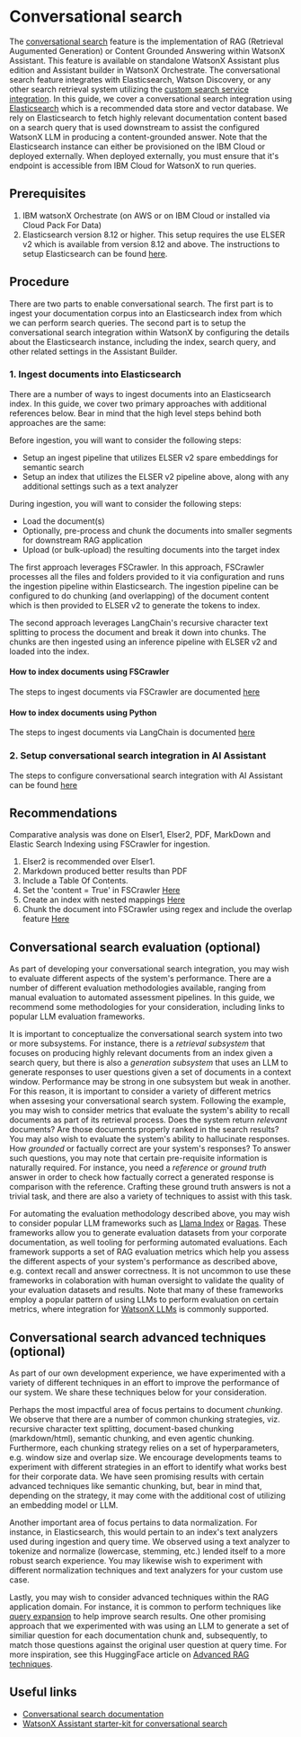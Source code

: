 # Conversational search

The [conversational search](https://cloud.ibm.com/docs/watson-assistant?topic=watson-assistant-search-overview) feature is the implementation of RAG (Retrieval Augumented Generation) or Content Grounded Answering within WatsonX Assistant. This feature is available on standalone WatsonX Assistant plus edition and Assistant builder in WatsonX Orchestrate. The conversational search feature integrates with Elasticsearch, Watson Discovery, or any other search retrieval system utilizing the [custom search service integration](https://cloud.ibm.com/docs/watson-assistant?topic=watson-assistant-search-overview#custom-service-integration-overview). In this guide, we cover a conversational search integration using [Elasticsearch](https://www.elastic.co/elasticsearch) which is a recommended data store and vector database. We rely on Elasticsearch to fetch highly relevant documentation content based on a search query that is used downstream to assist the configured WatsonX LLM in producing a content-grounded answer. Note that the Elasticsearch instance can either be provisioned on the IBM Cloud or deployed externally. When deployed externally, you must ensure that it's endpoint is accessible from IBM Cloud for WatsonX to run queries.

## Prerequisites

1. IBM watsonX Orchestrate (on AWS or on IBM Cloud or installed via Cloud Pack For Data)
2. Elasticsearch version 8.12 or higher. This setup requires the use ELSER v2 which is available from version 8.12 and above. The instructions to setup Elasticsearch can be found [here](https://github.com/watson-developer-cloud/assistant-toolkit/blob/master/integrations/extensions/docs/elasticsearch-install-and-setup/ICD_Elasticsearch_install_and_setup.md).

## Procedure

There are two parts to enable conversational search. The first part is to ingest your documentation corpus into an Elasticsearch index from which we can perform search queries. The second part is to setup the conversational search integration within WatsonX by configuring the details about the Elasticsearch instance, including the index, search query, and other related settings in the Assistant Builder.

### 1. Ingest documents into Elasticsearch

There are a number of ways to ingest documents into an Elasticsearch index. In this guide, we cover two primary approaches with additional references below. Bear in mind that the high level steps behind both approaches are the same:

Before ingestion, you will want to consider the following steps:
- Setup an ingest pipeline that utilizes ELSER v2 spare embeddings for semantic search
- Setup an index that utilizes the ELSER v2 pipeline above, along with any additional settings such as a text analyzer

During ingestion, you will want to consider the following steps:
- Load the document(s)
- Optionally, pre-process and chunk the documents into smaller segments for downstream RAG application
- Upload (or bulk-upload) the resulting documents into the target index

The first approach leverages FSCrawler. In this approach, FSCrawler processes all the files and folders provided to it via configuration and runs the ingestion pipeline within Elasticsearch. The ingestion pipeline can be configured to do chunking (and overlapping) of the document content which is then provided to ELSER v2 to generate the tokens to index.

The second approach leverages LangChain's recursive character text splitting to process the document and break it down into chunks. The chunks are then ingested using an inference pipeline with ELSER v2 and loaded into the index.

#### How to index documents using FSCrawler

The steps to ingest documents via FSCrawler are documented [here](https://github.com/watson-developer-cloud/assistant-toolkit/blob/master/integrations/extensions/docs/elasticsearch-install-and-setup/how_to_index_pdf_and_office_documents_elasticsearch.md)

#### How to index documents using Python

The steps to ingest documents via LangChain is documented [here](https://github.com/watson-developer-cloud/assistant-toolkit/blob/master/integrations/extensions/docs/elasticsearch-install-and-setup/python-document-ingestion/README.md)

### 2. Setup conversational search integration in AI Assistant

The steps to configure conversational search integration with AI Assistant can be found [here](https://cloud.ibm.com/docs/watson-assistant?topic=watson-assistant-search-elasticsearch-add)


## Recommendations
Comparative analysis was done on Elser1, Elser2, PDF, MarkDown and Elastic Search Indexing using FSCrawler for ingestion. 


1. Elser2 is recommended over Elser1. 
2. Markdown produced better results than PDF
3. Include a Table Of Contents. 
4. Set  the 'content = True' in FSCrawler [Here](https://fscrawler.readthedocs.io/en/latest/admin/fs/local-fs.html#ignore-content)
5. Create an index with nested mappings [Here](https://github.com/watson-developer-cloud/assistant-toolkit/blob/master/integrations/extensions/docs/elasticsearch-install-and-setup/how_to_index_pdf_and_office_documents_elasticsearch.md#step-2-create-an-index-with-a-nested-mapping-for-storing-chunked-text-and-tokens)
4. Chunk the document into FSCrawler using regex and include the overlap feature [Here](https://github.com/watson-developer-cloud/assistant-toolkit/blob/master/integrations/extensions/docs/elasticsearch-install-and-setup/how_to_index_pdf_and_office_documents_elasticsearch.md#step-2-create-an-index-with-a-nested-mapping-for-storing-chunked-text-and-tokens)


## Conversational search evaluation (optional)

As part of developing your conversational search integration, you may wish to evaluate different aspects of the system's performance. There are a number of different evaluation methodologies available, ranging from manual evaluation to automated assessment pipelines. In this guide, we recommend some methodologies for your consideration, including links to popular LLM evaluation frameworks.

It is important to conceptualize the conversational search system into two or more subsystems. For instance, there is a _retrieval subsystem_ that focuses on producing highly relevant documents from an index given a search query, but there is also a _generation subsystem_ that uses an LLM to generate responses to user questions given a set of documents in a context window. Performance may be strong in one subsystem but weak in another. For this reason, it is important to consider a variety of different metrics when assesing your conversational search system. Following the example, you may wish to consider metrics that evaluate the system's ability to recall documents as part of its retrieval process. Does the system return _relevant_ documents? Are those documents properly ranked in the search results? You may also wish to evaluate the system's ability to hallucinate responses. How _grounded_ or factually correct are your system's responses? To answer such questions, you may note that certain pre-requisite information is naturally required. For instance, you need a _reference_ or _ground truth_ answer in order to check how factually correct a generated response is comparison with the reference. Crafting these ground truth answers is not a trivial task, and there are also a variety of techniques to assist with this task.

For automating the evaluation methodology described above, you may wish to consider popular LLM frameworks such as [Llama Index](https://www.llamaindex.ai/) or [Ragas](https://docs.ragas.io/en/latest/getstarted/index.html). These frameworks allow you to generate evaluation datasets from your corporate documentation, as well tooling for performing automated evaluations. Each framework supports a set of RAG evaluation metrics which help you assess the different aspects of your system's performance as described above, e.g. context recall and answer correctness. It is not uncommon to use these frameworks in colaboration with human oversight to validate the quality of your evaluation datasets and results. Note that many of these frameworks employ a popular pattern of using LLMs to perform evaluation on certain metrics, where integration for [WatsonX LLMs](https://www.ibm.com/products/watsonx-ai) is commonly supported.

## Conversational search advanced techniques (optional)

As part of our own development experience, we have experimented with a variety of different techniques in an effort to improve the performance of our system. We share these techniques below for your consideration.

Perhaps the most impactful area of focus pertains to document _chunking_. We observe that there are a number of common chunking strategies, viz. recursive character text splitting, document-based chunking (markdown/html), semantic chunking, and even agentic chunking. Furthermore, each chunking strategy relies on a set of hyperparameters, e.g. window size and overlap size. We encourage developments teams to experiment with different strategies in an effort to identify what works best for their corporate data. We have seen promising results with certain advanced techniques like semantic chunking, but, bear in mind that, depending on the strategy, it may come with the additional cost of utilizing an embedding model or LLM.

Another important area of focus pertains to data normalization. For instance, in Elasticsearch, this would pertain to an index's text analyzers used during ingestion and query time. We observed using a text analyzer to tokenize and normalize (lowercase, stemming, etc.) lended itself to a more robust search experience. You may likewise wish to experiment with different normalization techniques and text analyzers for your custom use case.

Lastly, you may wish to consider advanced techniques within the RAG application domain. For instance, it is common to perform techniques like [query expansion](https://arxiv.org/pdf/2305.03653) to help improve search results. One other promising approach that we experimented with was using an LLM to generate a set of similiar question for each documentation chunk and, subsequently, to match those questions against the original user question at query time. For more inspiration, see this HuggingFace article on [Advanced RAG techniques](https://huggingface.co/learn/cookbook/en/advanced_rag).


## Useful links

- [Conversational search documentation](https://cloud.ibm.com/docs/watson-assistant?topic=watson-assistant-conversational-search)
- [WatsonX Assistant starter-kit for conversational search](https://github.com/watson-developer-cloud/assistant-toolkit/tree/master/integrations/extensions/starter-kits/language-model-conversational-search)
